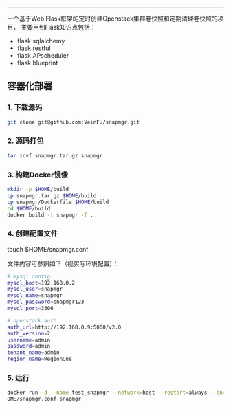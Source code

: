 ---
一个基于Web Flask框架的定时创建Openstack集群卷快照和定期清理卷快照的项目，
主要用到Flask知识点包括：
* flask sqlalchemy
* flask restful
* flask APscheduler
* flask blueprint

## 容器化部署

### 1. 下载源码
```bash
git clone git@github.com:VeinFu/snapmgr.git
```

### 2. 源码打包

```bash
tar zcvf snapmgr.tar.gz snapmgr
```

### 3. 构建Docker镜像
```bash
mkdir -p $HOME/build
cp snapmgr.tar.gz $HOME/build
cp snapmgr/Dockerfile $HOME/build
cd $HOME/build
docker build -t snapmgr -f .
```

### 4. 创建配置文件
touch $HOME/snapmgr.conf

文件内容可参照如下（视实际环境配置）：
```bash
# mysql config
mysql_host=192.168.0.2
mysql_user=snapmgr
mysql_name=snapmgr
mysql_password=snapmgr123
mysql_port=3306

# openstack auth
auth_url=http://192.168.0.9:5000/v2.0
auth_version=2
username=admin
password=admin
tenant_name=admin
region_name=RegionOne
```

### 5. 运行
```bash
docker run -d --name test_snapmgr --network=host --restart=always --env-file=$H
OME/snapmgr.conf snapmgr
```